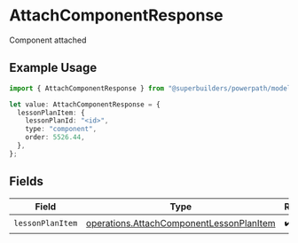 # AttachComponentResponse

Component attached

## Example Usage

```typescript
import { AttachComponentResponse } from "@superbuilders/powerpath/models/operations";

let value: AttachComponentResponse = {
  lessonPlanItem: {
    lessonPlanId: "<id>",
    type: "component",
    order: 5526.44,
  },
};
```

## Fields

| Field                                                                                                | Type                                                                                                 | Required                                                                                             | Description                                                                                          |
| ---------------------------------------------------------------------------------------------------- | ---------------------------------------------------------------------------------------------------- | ---------------------------------------------------------------------------------------------------- | ---------------------------------------------------------------------------------------------------- |
| `lessonPlanItem`                                                                                     | [operations.AttachComponentLessonPlanItem](../../models/operations/attachcomponentlessonplanitem.md) | :heavy_check_mark:                                                                                   | N/A                                                                                                  |